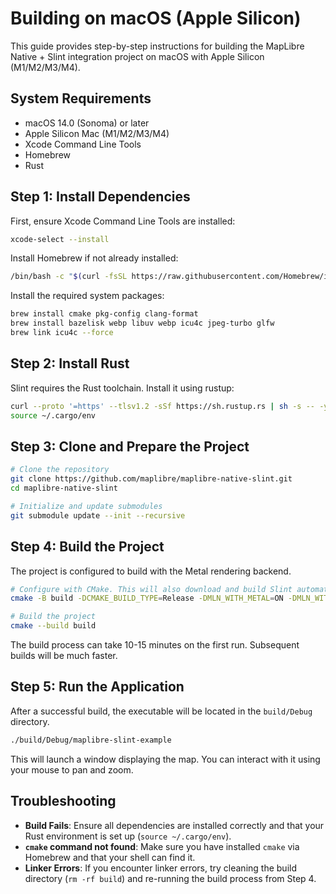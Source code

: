 # Building on macOS (Apple Silicon)

This guide provides step-by-step instructions for building the MapLibre Native + Slint integration project on macOS with Apple Silicon (M1/M2/M3/M4).

## System Requirements

- macOS 14.0 (Sonoma) or later
- Apple Silicon Mac (M1/M2/M3/M4)
- Xcode Command Line Tools
- Homebrew
- Rust

## Step 1: Install Dependencies

First, ensure Xcode Command Line Tools are installed:

```bash
xcode-select --install
```

Install Homebrew if not already installed:

```bash
/bin/bash -c "$(curl -fsSL https://raw.githubusercontent.com/Homebrew/install/HEAD/install.sh)"
```

Install the required system packages:

```bash
brew install cmake pkg-config clang-format
brew install bazelisk webp libuv webp icu4c jpeg-turbo glfw
brew link icu4c --force
```

## Step 2: Install Rust

Slint requires the Rust toolchain. Install it using rustup:

```bash
curl --proto '=https' --tlsv1.2 -sSf https://sh.rustup.rs | sh -s -- -y
source ~/.cargo/env
```

## Step 3: Clone and Prepare the Project

```bash
# Clone the repository
git clone https://github.com/maplibre/maplibre-native-slint.git
cd maplibre-native-slint

# Initialize and update submodules
git submodule update --init --recursive
```

## Step 4: Build the Project

The project is configured to build with the Metal rendering backend.

```bash
# Configure with CMake. This will also download and build Slint automatically.
cmake -B build -DCMAKE_BUILD_TYPE=Release -DMLN_WITH_METAL=ON -DMLN_WITH_OPENGL=OFF -G Xcode .

# Build the project
cmake --build build
```

The build process can take 10-15 minutes on the first run. Subsequent builds will be much faster.

## Step 5: Run the Application

After a successful build, the executable will be located in the `build/Debug` directory.

```bash
./build/Debug/maplibre-slint-example
```

This will launch a window displaying the map. You can interact with it using your mouse to pan and zoom.

## Troubleshooting

- **Build Fails**: Ensure all dependencies are installed correctly and that your Rust environment is set up (`source ~/.cargo/env`).
- **`cmake` command not found**: Make sure you have installed `cmake` via Homebrew and that your shell can find it.
- **Linker Errors**: If you encounter linker errors, try cleaning the build directory (`rm -rf build`) and re-running the build process from Step 4.
